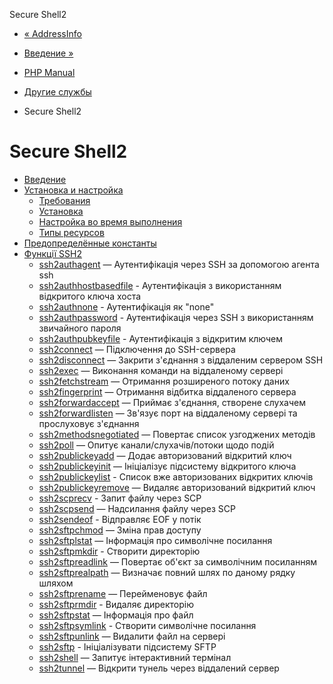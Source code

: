 Secure Shell2

-   [« AddressInfo](class.addressinfo.html)
    
-   [Введение »](intro.ssh2.html)
    
-   [PHP Manual](index.html)
    
-   [Другие службы](refs.remote.other.html)
    
-   Secure Shell2
    

# Secure Shell2

-   [Введение](intro.ssh2.html)
-   [Установка и настройка](ssh2.setup.html)
    -   [Требования](ssh2.requirements.html)
    -   [Установка](ssh2.installation.html)
    -   [Настройка во время выполнения](ssh2.configuration.html)
    -   [Типы ресурсов](ssh2.resources.html)
-   [Предопределённые константы](ssh2.constants.html)
-   [Функції SSH2](ref.ssh2.html)
    -   [ssh2authagent](function.ssh2-auth-agent.html) — Аутентифікація через SSH за допомогою агента ssh
    -   [ssh2authhostbasedfile](function.ssh2-auth-hostbased-file.html) - Аутентифікація з використанням відкритого ключа хоста
    -   [ssh2authnone](function.ssh2-auth-none.html) - Аутентифікація як "none"
    -   [ssh2authpassword](function.ssh2-auth-password.html) - Аутентифікація через SSH з використанням звичайного пароля
    -   [ssh2authpubkeyfile](function.ssh2-auth-pubkey-file.html) - Аутентифікація з відкритим ключем
    -   [ssh2connect](function.ssh2-connect.html) — Підключення до SSH-сервера
    -   [ssh2disconnect](function.ssh2-disconnect.html) — Закрити з'єднання з віддаленим сервером SSH
    -   [ssh2exec](function.ssh2-exec.html) — Виконання команди на віддаленому сервері
    -   [ssh2fetchstream](function.ssh2-fetch-stream.html) — Отримання розширеного потоку даних
    -   [ssh2fingerprint](function.ssh2-fingerprint.html) — Отримання відбитка віддаленого сервера
    -   [ssh2forwardaccept](function.ssh2-forward-accept.html) — Приймає з'єднання, створене слухачем
    -   [ssh2forwardlisten](function.ssh2-forward-listen.html) — Зв'язує порт на віддаленому сервері та прослуховує з'єднання
    -   [ssh2methodsnegotiated](function.ssh2-methods-negotiated.html) — Повертає список узгоджених методів
    -   [ssh2poll](function.ssh2-poll.html) — Опитує канали/слухачів/потоки щодо подій
    -   [ssh2publickeyadd](function.ssh2-publickey-add.html) — Додає авторизований відкритий ключ
    -   [ssh2publickeyinit](function.ssh2-publickey-init.html) — Ініціалізує підсистему відкритого ключа
    -   [ssh2publickeylist](function.ssh2-publickey-list.html) - Список вже авторизованих відкритих ключів
    -   [ssh2publickeyremove](function.ssh2-publickey-remove.html) — Видаляє авторизований відкритий ключ
    -   [ssh2scprecv](function.ssh2-scp-recv.html) - Запит файлу через SCP
    -   [ssh2scpsend](function.ssh2-scp-send.html) — Надсилання файлу через SCP
    -   [ssh2sendeof](function.ssh2-send-eof.html) - Відправляє EOF у потік
    -   [ssh2sftpchmod](function.ssh2-sftp-chmod.html) — Зміна прав доступу
    -   [ssh2sftplstat](function.ssh2-sftp-lstat.html) — Інформація про символічне посилання
    -   [ssh2sftpmkdir](function.ssh2-sftp-mkdir.html) - Створити директорію
    -   [ssh2sftpreadlink](function.ssh2-sftp-readlink.html) — Повертає об'єкт за символічним посиланням
    -   [ssh2sftprealpath](function.ssh2-sftp-realpath.html) — Визначає повний шлях по даному рядку шляхом
    -   [ssh2sftprename](function.ssh2-sftp-rename.html) — Перейменовує файл
    -   [ssh2sftprmdir](function.ssh2-sftp-rmdir.html) - Видаляє директорію
    -   [ssh2sftpstat](function.ssh2-sftp-stat.html) — Інформація про файл
    -   [ssh2sftpsymlink](function.ssh2-sftp-symlink.html) - Створити символічне посилання
    -   [ssh2sftpunlink](function.ssh2-sftp-unlink.html) — Видалити файл на сервері
    -   [ssh2sftp](function.ssh2-sftp.html) - Ініціалізувати підсистему SFTP
    -   [ssh2shell](function.ssh2-shell.html) — Запитує інтерактивний термінал
    -   [ssh2tunnel](function.ssh2-tunnel.html) — Відкрити тунель через віддалений сервер